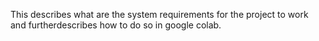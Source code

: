 This describes what are the system requirements for the project to work and furtherdescribes how to do so in google colab.
